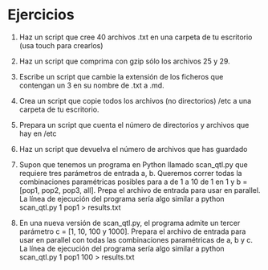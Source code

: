 # Ejercicios

1. Haz un script que cree 40 archivos .txt en una carpeta de tu escritorio (usa touch para crearlos)

2. Haz un script que comprima con gzip sólo los archivos 25 y 29.

3. Escribe un script que cambie la extensión de los ficheros que contengan un 3 en su nombre de .txt a .md.

4. Crea un script que copie todos los archivos (no directorios) /etc a una carpeta de tu escritorio.

5. Prepara un script que cuenta el número de directorios y archivos que hay en /etc

6. Haz un script que devuelva el número de archivos que has guardado

7. Supon que tenemos un programa en Python llamado scan_qtl.py que requiere tres parámetros de entrada a, b. Queremos correr todas la combinaciones paramétricas posibles para a de 1 a 10 de 1 en 1 y b = [pop1, pop2, pop3, all]. Prepa el archivo de entrada para usar en parallel. La línea de ejecución del programa sería algo similar a python scan_qtl.py 1 pop1 > results.txt

8. En una nueva versión de scan_qtl.py, el programa admite un tercer parámetro c = [1, 10, 100 y 1000]. Prepara el archivo de entrada para usar en parallel con todas las combinaciones paramétricas de a, b y c. La línea de ejecución del programa sería algo similar a python scan_qtl.py 1 pop1 100 > results.txt
